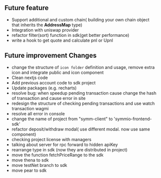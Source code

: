## Future feature

- Support additional and custom chain( building your own chain object that inherits the **AddressMap** type)
- Integration with uniswap provider
- refactor filter(sort) function in sdk(get better performance)
- write a hook to get quote and calculate pnl or Upnl

## Future improvement Changes

- change the structure of `icon folder` definition and usage, remove extra icon and integrate public and icon component
- Clean nextjs code
- Add previous account code to sdk project
- Update packages (e.g. recharts)
- resolve bug: when speedup pending transaction cause change the hash of transaction and cause error in site
- redesign the structure of checking pending transactions and use watch transaction wagmi
- resolve all error in console
- change the name of project from "symm-client" to 'symmio-frontend-sdk'
- refactor deposit/withdraw modal( use different modal. now use same component)
- checking project license with managers
- talking about server for rpc forward to hidden apiKey
- rearrange type in sdk (now they are distributed in project)
- move the function fetchPriceRange to the sdk
- move thena to sdk
- move testNet branch to sdk
- move pear to sdk

